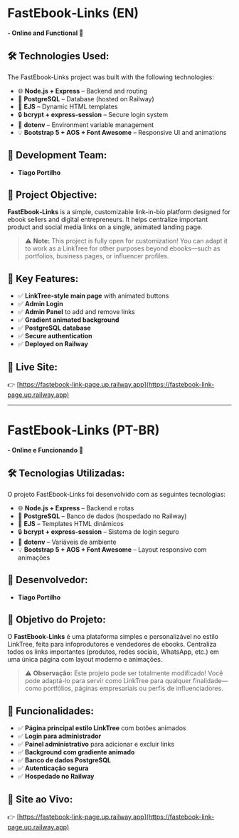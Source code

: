 # FastEbook‑Links (EN)  
**- Online and Functional 🚀**  

## 🛠 Technologies Used:  
The FastEbook‑Links project was built with the following technologies:  

- 🌐 **Node.js + Express** – Backend and routing  
- 🧠 **PostgreSQL** – Database (hosted on Railway)  
- 🎨 **EJS** – Dynamic HTML templates  
- 🔒 **bcrypt + express-session** – Secure login system  
- 💾 **dotenv** – Environment variable management  
- 💡 **Bootstrap 5 + AOS + Font Awesome** – Responsive UI and animations  

## 👥 Development Team:  
- **Tiago Portilho**  

## 🎯 Project Objective:  
**FastEbook‑Links** is a simple, customizable link-in-bio platform designed for ebook sellers and digital entrepreneurs. It helps centralize important product and social media links on a single, animated landing page.  

> ⚠️ **Note:** This project is fully open for customization! You can adapt it to work as a LinkTree for other purposes beyond ebooks—such as portfolios, business pages, or influencer profiles.

## 🔧 Key Features:  

- ✅ **LinkTree-style main page** with animated buttons  
- ✅ **Admin Login**  
- ✅ **Admin Panel** to add and remove links  
- ✅ **Gradient animated background**  
- ✅ **PostgreSQL database**  
- ✅ **Secure authentication**  
- ✅ **Deployed on Railway**

## 🔗 Live Site:  
👉 [https://fastebook-link-page.up.railway.app](https://fastebook-link-page.up.railway.app)  

---

# FastEbook‑Links (PT-BR)  
**- Online e Funcionando 🚀**  

## 🛠 Tecnologias Utilizadas:  
O projeto FastEbook‑Links foi desenvolvido com as seguintes tecnologias:  

- 🌐 **Node.js + Express** – Backend e rotas  
- 🧠 **PostgreSQL** – Banco de dados (hospedado no Railway)  
- 🎨 **EJS** – Templates HTML dinâmicos  
- 🔒 **bcrypt + express-session** – Sistema de login seguro  
- 💾 **dotenv** – Variáveis de ambiente  
- 💡 **Bootstrap 5 + AOS + Font Awesome** – Layout responsivo com animações  

## 👥 Desenvolvedor:  
- **Tiago Portilho**  

## 🎯 Objetivo do Projeto:  
O **FastEbook‑Links** é uma plataforma simples e personalizável no estilo LinkTree, feita para infoprodutores e vendedores de ebooks. Centraliza todos os links importantes (produtos, redes sociais, WhatsApp, etc.) em uma única página com layout moderno e animações.  

> ⚠️ **Observação:** Este projeto pode ser totalmente modificado! Você pode adaptá-lo para servir como LinkTree para qualquer finalidade—como portfólios, páginas empresariais ou perfis de influenciadores.

## 🔧 Funcionalidades:  

- ✅ **Página principal estilo LinkTree** com botões animados  
- ✅ **Login para administrador**  
- ✅ **Painel administrativo** para adicionar e excluir links  
- ✅ **Background com gradiente animado**  
- ✅ **Banco de dados PostgreSQL**  
- ✅ **Autenticação segura**  
- ✅ **Hospedado no Railway**

## 🔗 Site ao Vivo:  
👉 [https://fastebook-link-page.up.railway.app](https://fastebook-link-page.up.railway.app)
